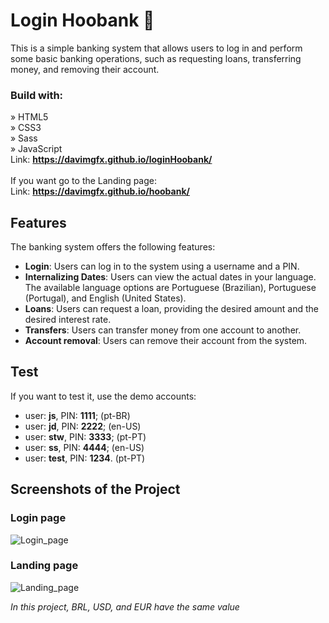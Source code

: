# Login Hoobank 🤖
This is a simple banking system that allows users to log in and perform some basic banking operations, such as requesting loans, transferring money, and removing their account. <br>
### Build with:

» HTML5 <br>
» CSS3 <br>
» Sass <br>
» JavaScript <br>
Link: **https://davimgfx.github.io/loginHoobank/** <br><br>
If you want go to the Landing page: <br>
Link: **https://davimgfx.github.io/hoobank/**
## Features
The banking system offers the following features:

* **Login**: Users can log in to the system using a username and a PIN.
* **Internalizing Dates**: Users can view the actual dates in your language. The available language options are Portuguese (Brazilian), Portuguese (Portugal), and English (United States).
* **Loans**: Users can request a loan, providing the desired amount and the desired interest rate.
* **Transfers**: Users can transfer money from one account to another.
* **Account removal**: Users can remove their account from the system.

## Test
If you want to test it, use the demo accounts:
* user: **js**, PIN: **1111**; (pt-BR)
* user: **jd**, PIN: **2222**; (en-US)
* user: **stw**, PIN: **3333**; (pt-PT)
* user: **ss**, PIN: **4444**;  (en-US)
* user: **test**, PIN: **1234**. (pt-PT)

## Screenshots of the Project
### Login page
![Login_page](https://github.com/davimgfx/loginHoobank/assets/118557337/e71beae4-cf59-416a-9e99-6768a2eff3d0)
### Landing page
![Landing_page](https://github.com/davimgfx/loginHoobank/assets/118557337/c1682604-ec4a-498d-ae17-66d836dfc663)

*In this project, BRL, USD, and EUR have the same value*
